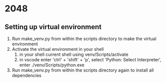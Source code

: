 # 2048

## Setting up virtual environment
1. Run make_venv.py from within the scripts directory to make the virtual environment
2. Activate the virtual environment in your shell 
    1. in your shell current shell using venv/Scripts/activate
    2. in vscode enter 'ctrl' + 'shift' + 'p', select 'Python: Select Interpreter', enter ./venv/Scripts/python.exe
3. Run make_venv.py from within the scripts directory again to install all dependencies